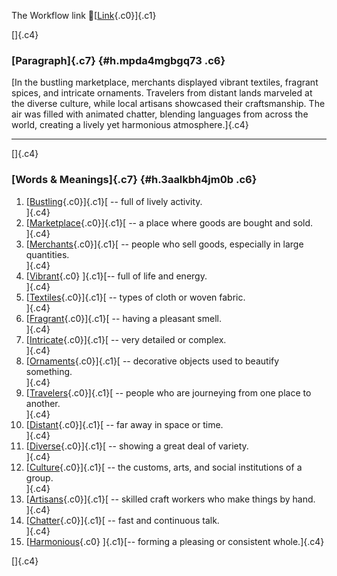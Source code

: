 The Workflow link
👏[[Link](https://www.google.com/url?q=http://www.google.com&sa=D&source=editors&ust=1758583184079919&usg=AOvVaw0lZvHd28dkanY0dEF6bxZO){.c0}]{.c1}

[]{.c4}

### [Paragraph]{.c7} {#h.mpda4mgbgq73 .c6}

[In the bustling marketplace, merchants displayed vibrant textiles,
fragrant spices, and intricate ornaments. Travelers from distant lands
marveled at the diverse culture, while local artisans showcased their
craftsmanship. The air was filled with animated chatter, blending
languages from across the world, creating a lively yet harmonious
atmosphere.]{.c4}

------------------------------------------------------------------------

[]{.c4}

### [Words & Meanings]{.c7} {#h.3aalkbh4jm0b .c6}

1.  [[Bustling](https://www.google.com/url?q=http://www.google.com&sa=D&source=editors&ust=1758583184081277&usg=AOvVaw03fIfpX8S1kJWpHFfMDfjj){.c0}]{.c1}[ --
    full of lively activity.\
    ]{.c4}
2.  [[Marketplace](https://www.google.com/url?q=http://www.google.com&sa=D&source=editors&ust=1758583184081563&usg=AOvVaw3O3eLU1FMRlCF8o_GboII1){.c0}]{.c1}[ --
    a place where goods are bought and sold.\
    ]{.c4}
3.  [[Merchants](https://www.google.com/url?q=http://www.google.com&sa=D&source=editors&ust=1758583184081872&usg=AOvVaw3rNYszW-NBmZWAj1XUJAxl){.c0}]{.c1}[ --
    people who sell goods, especially in large quantities.\
    ]{.c4}
4.  [[Vibrant](https://www.google.com/url?q=http://www.google.com&sa=D&source=editors&ust=1758583184082277&usg=AOvVaw1SE-khDqQrEByU-1xw6bTH){.c0}
    ]{.c1}[-- full of life and energy.\
    ]{.c4}
5.  [[Textiles](https://www.google.com/url?q=http://www.google.com&sa=D&source=editors&ust=1758583184082519&usg=AOvVaw1t89WulXfF-fCINIvk3qaA){.c0}]{.c1}[ --
    types of cloth or woven fabric.\
    ]{.c4}
6.  [[Fragrant](https://www.google.com/url?q=http://www.google.com&sa=D&source=editors&ust=1758583184082790&usg=AOvVaw0yI6A4hu8EACxsNpUpQuVp){.c0}]{.c1}[ --
    having a pleasant smell.\
    ]{.c4}
7.  [[Intricate](https://www.google.com/url?q=http://www.google.com&sa=D&source=editors&ust=1758583184083043&usg=AOvVaw3FN9RyP9TXx1MqHS_YyioW){.c0}]{.c1}[ --
    very detailed or complex.\
    ]{.c4}
8.  [[Ornaments](https://www.google.com/url?q=http://www.google.com&sa=D&source=editors&ust=1758583184083285&usg=AOvVaw1mBkcvqb37RbeTvqSM81JB){.c0}]{.c1}[ --
    decorative objects used to beautify something.\
    ]{.c4}
9.  [[Travelers](https://www.google.com/url?q=http://www.google.com&sa=D&source=editors&ust=1758583184083533&usg=AOvVaw1RYrjv-EKOawuNX3SVgjnw){.c0}]{.c1}[ --
    people who are journeying from one place to another.\
    ]{.c4}
10. [[Distant](https://www.google.com/url?q=http://www.google.com&sa=D&source=editors&ust=1758583184083796&usg=AOvVaw2QU8vQZCAcTDz2thJ7Sjto){.c0}]{.c1}[ --
    far away in space or time.\
    ]{.c4}
11. [[Diverse](https://www.google.com/url?q=http://www.google.com&sa=D&source=editors&ust=1758583184084008&usg=AOvVaw38tFoK79AVgcWTUMH9Et-8){.c0}]{.c1}[ --
    showing a great deal of variety.\
    ]{.c4}
12. [[Culture](https://www.google.com/url?q=http://www.google.com&sa=D&source=editors&ust=1758583184084245&usg=AOvVaw2aYlrWJVqiicyjVD4--bAO){.c0}]{.c1}[ --
    the customs, arts, and social institutions of a group.\
    ]{.c4}
13. [[Artisans](https://www.google.com/url?q=http://www.google.com&sa=D&source=editors&ust=1758583184084503&usg=AOvVaw3ujExOVV0ejQuQJjCLgyb8){.c0}]{.c1}[ --
    skilled craft workers who make things by hand.\
    ]{.c4}
14. [[Chatter](https://www.google.com/url?q=http://www.google.com&sa=D&source=editors&ust=1758583184084743&usg=AOvVaw3rDHJEXKDWXIFk8OfKA50H){.c0}]{.c1}[ --
    fast and continuous talk.\
    ]{.c4}
15. [[Harmonious](https://www.google.com/url?q=http://www.google.com&sa=D&source=editors&ust=1758583184084950&usg=AOvVaw36-pAhZrT-pB70kLKYu1L8){.c0}
    ]{.c1}[-- forming a pleasing or consistent whole.]{.c4}

[]{.c4}
